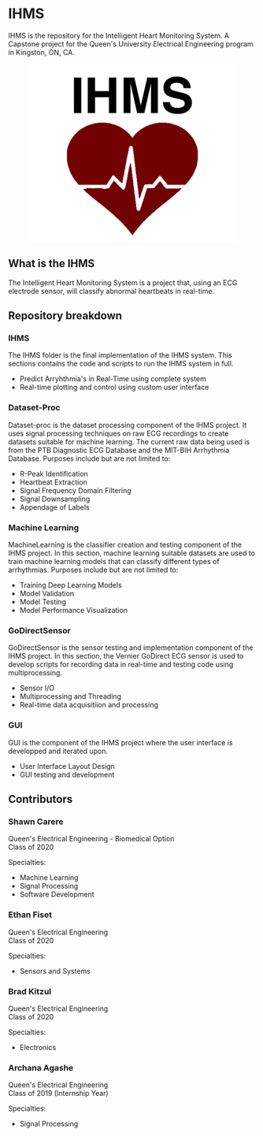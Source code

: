 # IHMS

IHMS is the repository for the Intelligent Heart Monitoring System. A Capstone project for the Queen's University Electrical Engineering program in Kingston, ON, CA.

<p align="center">
  <img src="https://raw.githubusercontent.com/scarere/IHMS/real-time/GUI/IHMSLogo2.png">
</p>

## What is the IHMS

The Intelligent Heart Monitoring System is a project that, using an ECG electrode sensor, will classify abnormal heartbeats in real-time. 

## Repository breakdown

### IHMS

The IHMS folder is the final implementation of the IHMS system. This sections contains the code and scripts to run the IHMS system in full.
  - Predict Arryhthmia's in Real-Time using complete system
  - Real-time plotting and control using custom user interface

### Dataset-Proc

Dataset-proc is the dataset processing component of the IHMS project. It uses signal processing techniques on raw ECG recordings to create datasets suitable for machine learning. The current raw data being used is from the PTB Diagnostic ECG Database and the MIT-BIH Arrhythmia Database. Purposes include but are not limited to:
  - R-Peak Identification
  - Heartbeat Extraction
  - Signal Frequency Domain Filtering
  - Signal Downsampling
  - Appendage of Labels

### Machine Learning

MachineLearning is the classifier creation and testing component of the IHMS project. In this section, machine learning suitable datasets are used to train machine learning models that can classify different types of arrhythmias. Purposes include but are not limited to:
  - Training Deep Learning Models
  - Model Validation
  - Model Testing
  - Model Performance Visualization

### GoDirectSensor

GoDirectSensor is the sensor testing and implementation component of the IHMS project. In this section, the Vernier GoDirect ECG sensor is used to develop scripts for recording data in real-time and testing code using multiprocessing.
  - Sensor I/O
  - Multiprocessing and Threading
  - Real-time data acquisitiion and processing

### GUI

GUI is the component of the IHMS project where the user interface is developped and iterated upon.
  - User Interface Layout Design
  - GUI testing and development

## Contributors

### Shawn Carere
Queen's Electrical Engineering - Biomedical Option  
Class of 2020

Specialties:
  - Machine Learning
  - Signal Processing
  - Software Development

### Ethan Fiset
Queen's Electrical Engineering  
Class of 2020

Specialties:
  - Sensors and Systems

### Brad Kitzul
Queen's Electrical Engineering  
Class of 2020

Specialties:
  - Electronics

### Archana Agashe
Queen's Electrical Engineering  
Class of 2019 (Internship Year)

Specialties:
  - Signal Processing
